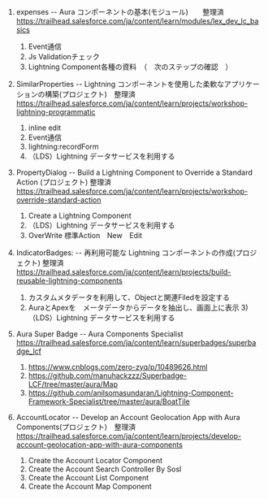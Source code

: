 1. expenses             -- Aura コンポーネントの基本(モジュール)　　整理済
   https://trailhead.salesforce.com/ja/content/learn/modules/lex_dev_lc_basics
   1) Event通信
   2) Js Validationチェック
   3) Lightning Component各種の資料　（　次のステップの確認　）      

2. SimilarProperties    -- Lightning コンポーネントを使用した柔軟なアプリケーションの構築(プロジェクト)　整理済
   https://trailhead.salesforce.com/ja/content/learn/projects/workshop-lightning-programmatic
   1) inline edit
   2) Event通信
   3) lightning:recordForm
   4) （LDS）Lightning データサービスを利用する   
   
3. PropertyDialog       -- Build a Lightning Component to Override a Standard Action (プロジェクト) 整理済
   https://trailhead.salesforce.com/ja/content/learn/projects/workshop-override-standard-action
   1) Create a Lightning Component
   2) （LDS）Lightning データサービスを利用する
   3) OverWrite 標準Action　New　Edit
   
4. IndicatorBadges:     -- 再利用可能な Lightning コンポーネントの作成(プロジェクト)   整理済
   https://trailhead.salesforce.com/ja/content/learn/projects/build-reusable-lightning-components
   1) カスタムメタデータを利用して、Objectと関連Filedを設定する
   2) AuraとApexを　メータデータからデータを抽出し、画面上に表示
   3)（LDS）Lightning データサービスを利用する
   
5. Aura Super Badge     -- Aura Components Specialist
   https://trailhead.salesforce.com/ja/content/learn/superbadges/superbadge_lcf
   1) https://www.cnblogs.com/zero-zyq/p/10489626.html
   2) https://github.com/manuhackzzz/Superbadge-LCF/tree/master/aura/Map
   3) https://github.com/anilsomasundaran/Lightning-Component-Framework-Specialist/tree/master/aura/BoatTile
   
6. AccountLocator       -- Develop an Account Geolocation App with Aura Components(プロジェクト)　整理済
   https://trailhead.salesforce.com/ja/content/learn/projects/develop-account-geolocation-app-with-aura-components
   1) Create the Account Locator Component
   2) Create the Account Search Controller By Sosl
   3) Create the Account List Component
   4) Create the Account Map Component

